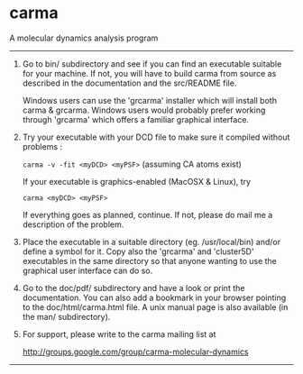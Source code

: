 # carma
A molecular dynamics analysis program
____________________________________________________________________

1. Go to bin/ subdirectory and see if you can find an executable
   suitable for your machine.
   If not, you will have to build carma from source as described in
   the documentation and the src/README file.

   Windows users can use the 'grcarma' installer which will install
   both carma & grcarma. Windows users would probably prefer working
   through 'grcarma' which offers a familiar graphical interface.


2. Try your executable with your DCD file to make sure it compiled
   without problems : 

   `carma -v -fit <myDCD> <myPSF>`          (assuming CA atoms exist)

   If your executable is graphics-enabled (MacOSX & Linux), try 

   `carma <myDCD> <myPSF>`

   If everything goes as planned, continue. If not, please do
   mail me a description of the problem.


3. Place the executable in a suitable directory (eg. /usr/local/bin)
   and/or define a symbol for it. Copy also the 'grcarma' and 
   'cluster5D' executables in the same directory so that anyone 
   wanting to use the graphical user interface can do so.


4. Go to the doc/pdf/ subdirectory and have a look or print the
   documentation. You can also add a bookmark in your browser 
   pointing to the doc/html/carma.html file. A unix manual page
   is also available (in the man/ subdirectory).

5. For support, please write to the carma mailing list at

     http://groups.google.com/group/carma-molecular-dynamics

____________________________________________________________________

